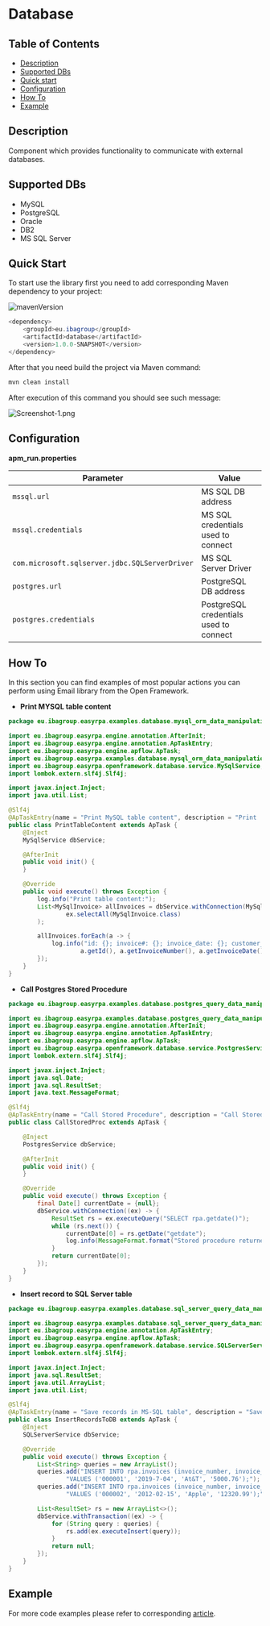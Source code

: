 # Database

## Table of Contents
* [Description](#description)
* [Supported DBs](#supported-dbs)
* [Quick start](#quick-start)
* [Configuration](#configuration)
* [How To](#how-to)
* [Example](#example)

## Description

Component which provides functionality to communicate with external databases.

## Supported DBs
* MySQL
* PostgreSQL
* Oracle
* DB2
* MS SQL Server

## Quick Start
To start use the library first you need to add corresponding Maven dependency to your project:

![mavenVersion](https://img.shields.io/maven-central/v/eu.ibagroup/database)

```java
<dependency>
    <groupId>eu.ibagroup</groupId>
    <artifactId>database</artifactId>
    <version>1.0.0-SNAPSHOT</version>
</dependency>
```

After that you need build the project via Maven command:

```java
mvn clean install
```
After execution of this command you should see such message:

![Screenshot-1.png](https://i.postimg.cc/s2Dmc3w1/Screenshot-1.png)

## Configuration

**apm_run.properties**

| Parameter     | Value                                  |
| ------------- |----------------------------------------|
| `mssql.url` | MS SQL DB address                      |
| `mssql.credentials` | MS SQL credentials used to connect     |
| `com.microsoft.sqlserver.jdbc.SQLServerDriver` | MS SQL Server Driver                   |
| `postgres.url` | PostgreSQL DB address                  |
| `postgres.credentials` | PostgreSQL credentials used to connect |

## How To
In this section you can find examples of most popular actions you can perform using Email library from the Open Framework.

* **Print MYSQL table content**
```java
package eu.ibagroup.easyrpa.examples.database.mysql_orm_data_manipulation.tasks;

import eu.ibagroup.easyrpa.engine.annotation.AfterInit;
import eu.ibagroup.easyrpa.engine.annotation.ApTaskEntry;
import eu.ibagroup.easyrpa.engine.apflow.ApTask;
import eu.ibagroup.easyrpa.examples.database.mysql_orm_data_manipulation.entity.MySqlInvoice;
import eu.ibagroup.easyrpa.openframework.database.service.MySqlService;
import lombok.extern.slf4j.Slf4j;

import javax.inject.Inject;
import java.util.List;

@Slf4j
@ApTaskEntry(name = "Print MySQL table content", description = "Print 'rpa.invoices' table content")
public class PrintTableContent extends ApTask {
    @Inject
    MySqlService dbService;

    @AfterInit
    public void init() {
    }

    @Override
    public void execute() throws Exception {
        log.info("Print table content:");
        List<MySqlInvoice> allInvoices = dbService.withConnection(MySqlInvoice.class, (ex) ->
                ex.selectAll(MySqlInvoice.class)
        );

        allInvoices.forEach(a -> {
            log.info("id: {}; invoice#: {}; invoice_date: {}; customer_name: {}; amount: {}",
                    a.getId(), a.getInvoiceNumber(), a.getInvoiceDate(), a.getCustomerName(), a.getAmount());
        });
    }
}
```

* **Call Postgres Stored Procedure**
```java
package eu.ibagroup.easyrpa.examples.database.postgres_query_data_manipulation.tasks;

import eu.ibagroup.easyrpa.examples.database.postgres_query_data_manipulation.constants.SampleQueries;
import eu.ibagroup.easyrpa.engine.annotation.AfterInit;
import eu.ibagroup.easyrpa.engine.annotation.ApTaskEntry;
import eu.ibagroup.easyrpa.engine.apflow.ApTask;
import eu.ibagroup.easyrpa.openframework.database.service.PostgresService;
import lombok.extern.slf4j.Slf4j;

import javax.inject.Inject;
import java.sql.Date;
import java.sql.ResultSet;
import java.text.MessageFormat;

@Slf4j
@ApTaskEntry(name = "Call Stored Procedure", description = "Call Stored Procedure which returns current date")
public class CallStoredProc extends ApTask {

    @Inject
    PostgresService dbService;

    @AfterInit
    public void init() {
    }

    @Override
    public void execute() throws Exception {
        final Date[] currentDate = {null};
        dbService.withConnection((ex) -> {
            ResultSet rs = ex.executeQuery("SELECT rpa.getdate()");
            while (rs.next()) {
                currentDate[0] = rs.getDate("getdate");
                log.info(MessageFormat.format("Stored procedure returned Current Date = {0}", currentDate[0]));
            }
            return currentDate[0];
        });
    }
}

```
* **Insert record to SQL Server table**
```java
package eu.ibagroup.easyrpa.examples.database.sql_server_query_data_manipulation.tasks;

import eu.ibagroup.easyrpa.examples.database.sql_server_query_data_manipulation.constants.SampleQueries;
import eu.ibagroup.easyrpa.engine.annotation.ApTaskEntry;
import eu.ibagroup.easyrpa.engine.apflow.ApTask;
import eu.ibagroup.easyrpa.openframework.database.service.SQLServerService;
import lombok.extern.slf4j.Slf4j;

import javax.inject.Inject;
import java.sql.ResultSet;
import java.util.ArrayList;
import java.util.List;

@Slf4j
@ApTaskEntry(name = "Save records in MS-SQL table", description = "Save records in MS-SQL table")
public class InsertRecordsToDB extends ApTask {
    @Inject
    SQLServerService dbService;

    @Override
    public void execute() throws Exception {
        List<String> queries = new ArrayList();
        queries.add("INSERT INTO rpa.invoices (invoice_number, invoice_date, customer_name, amount)\n" +
                "VALUES ('000001', '2019-7-04', 'At&T', '5000.76');");
        queries.add("INSERT INTO rpa.invoices (invoice_number, invoice_date, customer_name, amount)\n" +
                "VALUES ('000002', '2012-02-15', 'Apple', '12320.99');");

        List<ResultSet> rs = new ArrayList<>();
        dbService.withTransaction((ex) -> {
            for (String query : queries) {
                rs.add(ex.executeInsert(query));
            }
            return null;
        });
    }
}

```

## Example

For more code examples please refer to corresponding [article](https://github.com/easyrpa/openframework/tree/main/examples#database). 